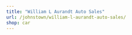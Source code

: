 ```yaml
---
title: "William L Aurandt Auto Sales"
url: /johnstown/william-l-aurandt-auto-sales/
shop: car
---
```

